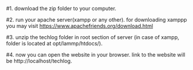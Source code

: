 #1. download the zip folder to your computer.


#2. run your apache server(xampp or any other). for downloading xamppp you may visit https://www.apachefriends.org/download.html


#3. unzip the techlog folder in root section of server (in case of xampp, folder is located at opt/lammp/htdocs/).


#4. now you can open the website in your browser. link to the website will be http://localhost/techlog.
